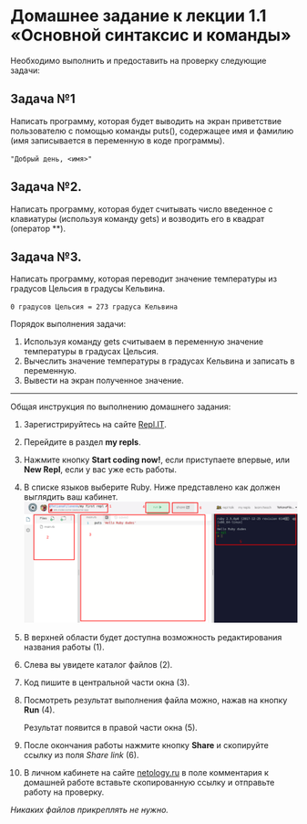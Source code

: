 Домашнее задание к лекции 1.1 «Основной синтаксис и команды»
===

Необходимо выполнить и предоставить на проверку следующие задачи:

## Задача №1
Написать программу, которая будет выводить на экран приветствие пользователю с помощью команды puts(), 
содержащее имя и фамилию (имя записывается в переменную в коде программы).
 
 `"Добрый день, <имя>"`

## Задача №2.
Написать программу, которая будет считывать число введенное с клавиатуры (используя команду gets) и возводить его в квадрат (оператор **). 

## Задача №3.
Написать программу, которая переводит значение температуры из градусов Цельсия в градусы Кельвина.

`0 градусов Цельсия = 273 градуса Кельвина`

Порядок выполнения задачи: 
1. Используя команду gets считываем в переменную значение температуры в градусах Цельсия.
2. Вычеслить значение температуры в градусах Кельвина и записать в переменную.
3. Вывести на экран полученное значение.

---
Общая инструкция по выполнению домашнего задания:

1. Зарегистрируйтесь на сайте [Repl.IT](https://repl.it/).
2. Перейдите в раздел **my repls**. 
3. Нажмите кнопку **Start coding now!**, если приступаете впервые, или **New Repl**, если у вас уже есть работы. 
4. В списке языков выберите Ruby. 
Ниже представлено как должен выглядить ваш кабинет.
![Repl Tutorial](resources/repl_tutorial.png)
4. В верхней области будет доступна возможность редактирования названия работы (1).
5. Слева вы увидете каталог файлов (2).
6. Код пишите в центральной части окна (3).
7. Посмотреть результат выполнения файла можно, нажав на кнопку **Run** (4). 

   Результат появится в правой части окна (5).
8. После окончания работы нажмите кнопку **Share** и скопируйте ссылку из поля *Share link* (6).
9. В личном кабинете на сайте [netology.ru](http://netology.ru/) в поле комментария к домашней работе вставьте скопированную ссылку и отправьте работу на проверку.

*Никаких файлов прикреплять не нужно.* 
